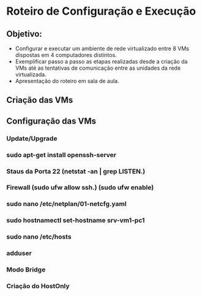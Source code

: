 # Roteiro de Configuração e Execução

## Objetivo:
* Configurar e executar um ambiente de rede virtualizado entre 8 VMs dispostas em 4 computadores distintos.
* Exemplificar passo a passo as etapas realizadas desde a criação da VMs até as tentativas de comunicação entre as unidades da rede virtualizada.
* Apresentação do roteiro em sala de aula.

## Criação das VMs

## Configuração das VMs

### Update/Upgrade

### sudo apt-get install openssh-server

### Staus da Porta 22 (netstat -an | grep LISTEN.)

### Firewall (sudo ufw allow ssh.) (sudo ufw enable)

### sudo nano /etc/netplan/01-netcfg.yaml

### sudo hostnamectl set-hostname srv-vm1-pc1

### sudo nano /etc/hosts

### adduser

### Modo Bridge

### Criação do HostOnly
